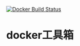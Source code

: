 [![Docker Build Status](https://img.shields.io/docker/build/chai2010/ibox.svg)](https://hub.docker.com/r/chai2010/ibox/)

# docker工具箱
